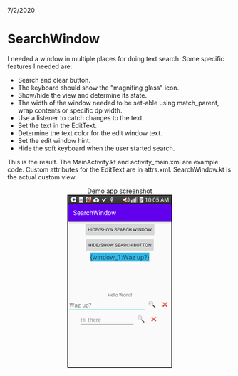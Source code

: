 7/2/2020

# SearchWindow

I needed a window in multiple places for doing text search.
Some specific features I needed are:
*   Search and clear button.
*   The keyboard should show the "magnifing glass" icon.
*   Show/hide the view and determine its state.
*   The width of the window needed to be set-able using match_parent,
wrap contents or specific dp width.
*   Use a listener to catch changes to the text.
*   Set the text in the EditText.
*   Determine the text color for the edit window text.
*   Set the edit window hint.
*   Hide the soft keyboard when the user started search.

This is the result.  The MainActivity.kt and activity_main.xml
are example code.  Custom attributes for the EditText are in
attrs.xml.  SearchWindow.kt is the actual custom view.

<center>
  <summary>Demo app screenshot</summary>
  <img alt="demo app screenshot" src="https://github.com/bebop-001/SearchWindow/blob/master/images/Screenshot.png">
</center>
